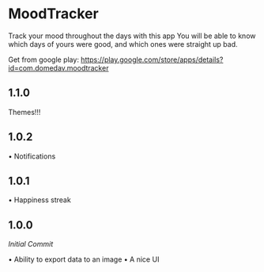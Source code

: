 # MoodTracker

Track your mood throughout the days with this app
You will be able to know which days of yours were good, and which ones were straight up bad.

Get from google play:
https://play.google.com/store/apps/details?id=com.domedav.moodtracker

## 1.1.0
Themes!!!

## 1.0.2
• Notifications

## 1.0.1
• Happiness streak

## 1.0.0
*Initial Commit*

• Ability to export data to an image
• A nice UI
